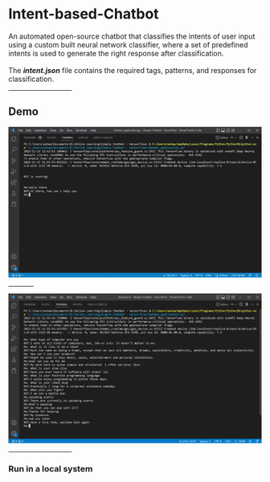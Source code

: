 # Intent-based-Chatbot
An automated open-source chatbot that classifies the intents of user input using a custom built neural network classifier, where a set of predefined intents is used to generate the right response after classification. 
<br><br>
The <strong><i>intent.json</i></strong> file contains the required tags, patterns, and responses for classification.

<hr style="width:25%;">
<h2>Demo</h2>
<img src="https://github.com/eshaan2411/Intent-based-Chatbot/blob/main/samples/chatbot_demo.gif">

<hr style="width:10%;">

<img src="https://github.com/eshaan2411/Intent-based-Chatbot/blob/main/samples/demo.png">

<hr style="width:25%;">
<h3> Run in a local system</h3>
